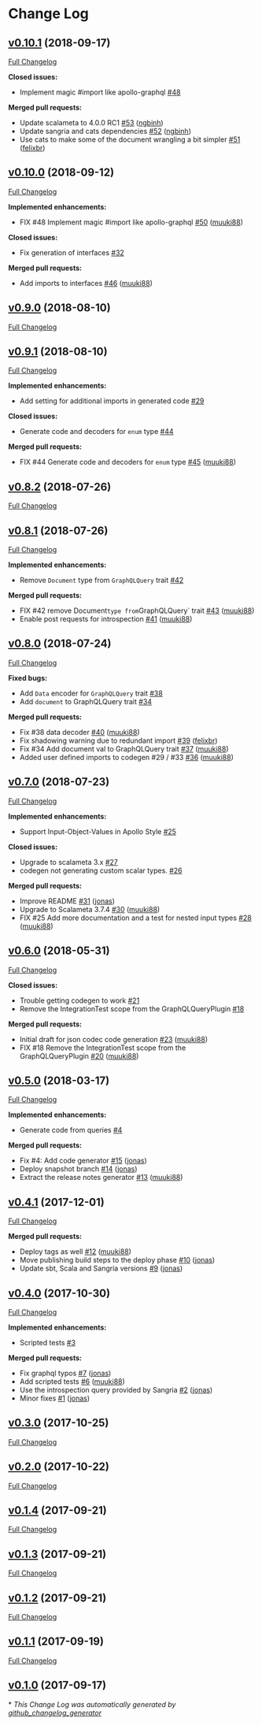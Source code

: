 # Change Log

## [v0.10.1](https://github.com/muuki88/sbt-graphql/tree/v0.10.1) (2018-09-17)
[Full Changelog](https://github.com/muuki88/sbt-graphql/compare/v0.10.0...v0.10.1)

**Closed issues:**

- Implement magic \#import like apollo-graphql [\#48](https://github.com/muuki88/sbt-graphql/issues/48)

**Merged pull requests:**

- Update scalameta to 4.0.0 RC1 [\#53](https://github.com/muuki88/sbt-graphql/pull/53) ([ngbinh](https://github.com/ngbinh))
- Update sangria and cats dependencies [\#52](https://github.com/muuki88/sbt-graphql/pull/52) ([ngbinh](https://github.com/ngbinh))
- Use cats to make some of the document wrangling a bit simpler [\#51](https://github.com/muuki88/sbt-graphql/pull/51) ([felixbr](https://github.com/felixbr))

## [v0.10.0](https://github.com/muuki88/sbt-graphql/tree/v0.10.0) (2018-09-12)
[Full Changelog](https://github.com/muuki88/sbt-graphql/compare/v0.9.0...v0.10.0)

**Implemented enhancements:**

- FIX \#48 Implement magic \#import like apollo-graphql [\#50](https://github.com/muuki88/sbt-graphql/pull/50) ([muuki88](https://github.com/muuki88))

**Closed issues:**

- Fix generation of interfaces [\#32](https://github.com/muuki88/sbt-graphql/issues/32)

**Merged pull requests:**

- Add imports to interfaces [\#46](https://github.com/muuki88/sbt-graphql/pull/46) ([muuki88](https://github.com/muuki88))

## [v0.9.0](https://github.com/muuki88/sbt-graphql/tree/v0.9.0) (2018-08-10)
[Full Changelog](https://github.com/muuki88/sbt-graphql/compare/v0.9.1...v0.9.0)

## [v0.9.1](https://github.com/muuki88/sbt-graphql/tree/v0.9.1) (2018-08-10)
[Full Changelog](https://github.com/muuki88/sbt-graphql/compare/v0.8.2...v0.9.1)

**Implemented enhancements:**

- Add setting for additional imports in generated code [\#29](https://github.com/muuki88/sbt-graphql/issues/29)

**Closed issues:**

- Generate code and decoders for `enum` type [\#44](https://github.com/muuki88/sbt-graphql/issues/44)

**Merged pull requests:**

- FIX \#44 Generate code and decoders for `enum` type [\#45](https://github.com/muuki88/sbt-graphql/pull/45) ([muuki88](https://github.com/muuki88))

## [v0.8.2](https://github.com/muuki88/sbt-graphql/tree/v0.8.2) (2018-07-26)
[Full Changelog](https://github.com/muuki88/sbt-graphql/compare/v0.8.1...v0.8.2)

## [v0.8.1](https://github.com/muuki88/sbt-graphql/tree/v0.8.1) (2018-07-26)
[Full Changelog](https://github.com/muuki88/sbt-graphql/compare/v0.8.0...v0.8.1)

**Implemented enhancements:**

- Remove `Document` type from `GraphQLQuery` trait [\#42](https://github.com/muuki88/sbt-graphql/issues/42)

**Merged pull requests:**

- FIX \#42 remove Document` type from `GraphQLQuery` trait [\#43](https://github.com/muuki88/sbt-graphql/pull/43) ([muuki88](https://github.com/muuki88))
- Enable post requests for introspection [\#41](https://github.com/muuki88/sbt-graphql/pull/41) ([muuki88](https://github.com/muuki88))

## [v0.8.0](https://github.com/muuki88/sbt-graphql/tree/v0.8.0) (2018-07-24)
[Full Changelog](https://github.com/muuki88/sbt-graphql/compare/v0.7.0...v0.8.0)

**Fixed bugs:**

- Add `Data` encoder for `GraphQLQuery` trait [\#38](https://github.com/muuki88/sbt-graphql/issues/38)
- Add `document` to GraphQLQuery trait [\#34](https://github.com/muuki88/sbt-graphql/issues/34)

**Merged pull requests:**

- Fix \#38 data decoder [\#40](https://github.com/muuki88/sbt-graphql/pull/40) ([muuki88](https://github.com/muuki88))
- Fix shadowing warning due to redundant import [\#39](https://github.com/muuki88/sbt-graphql/pull/39) ([felixbr](https://github.com/felixbr))
- Fix \#34 Add document val to GraphQLQuery trait [\#37](https://github.com/muuki88/sbt-graphql/pull/37) ([muuki88](https://github.com/muuki88))
- Added user defined imports to codegen \#29 / \#33 [\#36](https://github.com/muuki88/sbt-graphql/pull/36) ([muuki88](https://github.com/muuki88))

## [v0.7.0](https://github.com/muuki88/sbt-graphql/tree/v0.7.0) (2018-07-23)
[Full Changelog](https://github.com/muuki88/sbt-graphql/compare/v0.6.0...v0.7.0)

**Implemented enhancements:**

- Support Input-Object-Values in Apollo Style [\#25](https://github.com/muuki88/sbt-graphql/issues/25)

**Closed issues:**

- Upgrade to scalameta 3.x [\#27](https://github.com/muuki88/sbt-graphql/issues/27)
- codegen not generating custom scalar types. [\#26](https://github.com/muuki88/sbt-graphql/issues/26)

**Merged pull requests:**

- Improve README [\#31](https://github.com/muuki88/sbt-graphql/pull/31) ([jonas](https://github.com/jonas))
- Upgrade to Scalameta 3.7.4 [\#30](https://github.com/muuki88/sbt-graphql/pull/30) ([muuki88](https://github.com/muuki88))
- FIX \#25 Add more documentation and a test for nested input types [\#28](https://github.com/muuki88/sbt-graphql/pull/28) ([muuki88](https://github.com/muuki88))

## [v0.6.0](https://github.com/muuki88/sbt-graphql/tree/v0.6.0) (2018-05-31)
[Full Changelog](https://github.com/muuki88/sbt-graphql/compare/v0.5.0...v0.6.0)

**Closed issues:**

- Trouble getting codegen to work [\#21](https://github.com/muuki88/sbt-graphql/issues/21)
- Remove the IntegrationTest scope from the GraphQLQueryPlugin [\#18](https://github.com/muuki88/sbt-graphql/issues/18)

**Merged pull requests:**

- Initial draft for json codec code generation [\#23](https://github.com/muuki88/sbt-graphql/pull/23) ([muuki88](https://github.com/muuki88))
- FIX \#18 Remove the IntegrationTest scope from the GraphQLQueryPlugin [\#20](https://github.com/muuki88/sbt-graphql/pull/20) ([muuki88](https://github.com/muuki88))

## [v0.5.0](https://github.com/muuki88/sbt-graphql/tree/v0.5.0) (2018-03-17)
[Full Changelog](https://github.com/muuki88/sbt-graphql/compare/v0.4.1...v0.5.0)

**Implemented enhancements:**

- Generate code from queries [\#4](https://github.com/muuki88/sbt-graphql/issues/4)

**Merged pull requests:**

- Fix \#4: Add code generator [\#15](https://github.com/muuki88/sbt-graphql/pull/15) ([jonas](https://github.com/jonas))
- Deploy snapshot branch [\#14](https://github.com/muuki88/sbt-graphql/pull/14) ([jonas](https://github.com/jonas))
- Extract the release notes generator [\#13](https://github.com/muuki88/sbt-graphql/pull/13) ([muuki88](https://github.com/muuki88))

## [v0.4.1](https://github.com/muuki88/sbt-graphql/tree/v0.4.1) (2017-12-01)
[Full Changelog](https://github.com/muuki88/sbt-graphql/compare/v0.4.0...v0.4.1)

**Merged pull requests:**

- Deploy tags as well [\#12](https://github.com/muuki88/sbt-graphql/pull/12) ([muuki88](https://github.com/muuki88))
- Move publishing build steps to the deploy phase [\#10](https://github.com/muuki88/sbt-graphql/pull/10) ([jonas](https://github.com/jonas))
- Update sbt, Scala and Sangria versions [\#9](https://github.com/muuki88/sbt-graphql/pull/9) ([jonas](https://github.com/jonas))

## [v0.4.0](https://github.com/muuki88/sbt-graphql/tree/v0.4.0) (2017-10-30)
[Full Changelog](https://github.com/muuki88/sbt-graphql/compare/v0.3.0...v0.4.0)

**Implemented enhancements:**

- Scripted tests [\#3](https://github.com/muuki88/sbt-graphql/issues/3)

**Merged pull requests:**

- Fix graphql typos [\#7](https://github.com/muuki88/sbt-graphql/pull/7) ([jonas](https://github.com/jonas))
- Add scripted tests [\#6](https://github.com/muuki88/sbt-graphql/pull/6) ([muuki88](https://github.com/muuki88))
- Use the introspection query provided by Sangria [\#2](https://github.com/muuki88/sbt-graphql/pull/2) ([jonas](https://github.com/jonas))
- Minor fixes [\#1](https://github.com/muuki88/sbt-graphql/pull/1) ([jonas](https://github.com/jonas))

## [v0.3.0](https://github.com/muuki88/sbt-graphql/tree/v0.3.0) (2017-10-25)
[Full Changelog](https://github.com/muuki88/sbt-graphql/compare/v0.2.0...v0.3.0)

## [v0.2.0](https://github.com/muuki88/sbt-graphql/tree/v0.2.0) (2017-10-22)
[Full Changelog](https://github.com/muuki88/sbt-graphql/compare/v0.1.4...v0.2.0)

## [v0.1.4](https://github.com/muuki88/sbt-graphql/tree/v0.1.4) (2017-09-21)
[Full Changelog](https://github.com/muuki88/sbt-graphql/compare/v0.1.3...v0.1.4)

## [v0.1.3](https://github.com/muuki88/sbt-graphql/tree/v0.1.3) (2017-09-21)
[Full Changelog](https://github.com/muuki88/sbt-graphql/compare/v0.1.2...v0.1.3)

## [v0.1.2](https://github.com/muuki88/sbt-graphql/tree/v0.1.2) (2017-09-21)
[Full Changelog](https://github.com/muuki88/sbt-graphql/compare/v0.1.1...v0.1.2)

## [v0.1.1](https://github.com/muuki88/sbt-graphql/tree/v0.1.1) (2017-09-19)
[Full Changelog](https://github.com/muuki88/sbt-graphql/compare/v0.1.0...v0.1.1)

## [v0.1.0](https://github.com/muuki88/sbt-graphql/tree/v0.1.0) (2017-09-17)


\* *This Change Log was automatically generated by [github_changelog_generator](https://github.com/skywinder/Github-Changelog-Generator)*